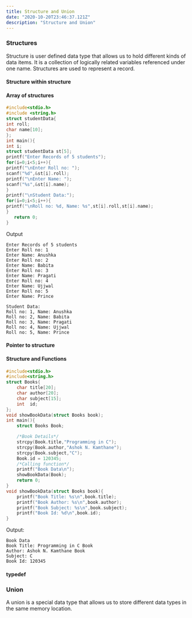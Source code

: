 ```yaml
---
title: Structure and Union
date: "2020-10-20T23:46:37.121Z"
description: "Structure and Union"
---
```


### Structures

Structure is user defined data type that allows us to hold different kinds of data items. It is a collection of logically related variables referenced under one name.
Structures are used to represent a record.

#### Structure within structure

#### Array of structures

```c
#include<stdio.h>
#include <string.h>
struct studentData{
int roll;
char name[10];
};
int main(){
int i;
struct studentData st[5];
printf("Enter Records of 5 students");
for(i=0;i<5;i++){
printf("\nEnter Roll no: ");
scanf("%d",&st[i].roll);
printf("\nEnter Name: ");
scanf("%s",&st[i].name);
}
printf("\nStudent Data:");
for(i=0;i<5;i++){
printf("\nRoll no: %d, Name: %s",st[i].roll,st[i].name);
}
   return 0;
}
```

Output

```
Enter Records of 5 students
Enter Roll no: 1
Enter Name: Anushka
Enter Roll no: 2
Enter Name: Babita
Enter Roll no: 3
Enter Name: Pragati
Enter Roll no: 4
Enter Name: Ujjwal
Enter Roll no: 5
Enter Name: Prince

Student Data:
Roll no: 1, Name: Anushka
Roll no: 2, Name: Babita
Roll no: 3, Name: Pragati
Roll no: 4, Name: Ujjwal
Roll no: 5, Name: Prince
```

#### Pointer to structure

#### Structure and Functions

```c
#include<stdio.h>
#include<string.h>
struct Books{
	char title[20];
	char author[20];
	char subject[15];
	int  id;
};
void showBookData(struct Books book);
int main(){
	struct Books Book;

	/*Book Details*/
	strcpy(Book.title,"Programming in C");
	strcpy(Book.author,"Ashok N. Kamthane");
	strcpy(Book.subject,"C");
	Book.id = 120345;
	/*Calling function*/
	printf("Book Data\n");
	showBookData(Book);
	return 0;
}
void showBookData(struct Books book){
	printf("Book Title: %s\n",book.title);
	printf("Book Author: %s\n",book.author);
	printf("Book Subject: %s\n",book.subject);
	printf("Book Id: %d\n",book.id);
}
```

Output:

```
Book Data
Book Title: Programming in C Book
Author: Ashok N. Kamthane Book
Subject: C
Book Id: 120345
```

#### typedef

### Union

A union is a special data type that allows us to store different data types in the same memory location.
